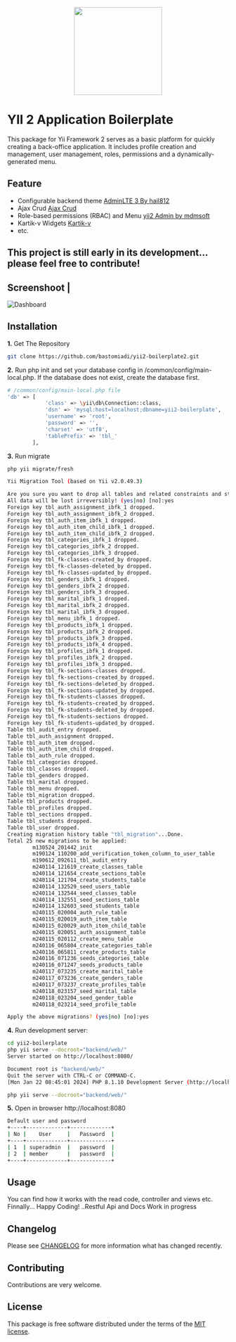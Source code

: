 <p align="center"><img src="https://camo.githubusercontent.com/848fb9958661e6dcb4b42cded99580d7bde119e20232ed3b5ef8cff980fdc769/68747470733a2f2f7777772e7969696672616d65776f726b2e636f6d2f696d6167652f7969695f6c6f676f5f6c696768742e737667" width="200"></p>

YII 2 Application Boilerplate
=====================================
This package for Yii Framework 2 serves as a basic platform for quickly creating a back-office application. It includes profile creation and management, user management, roles, permissions and a dynamically-generated menu.

Feature
-------
* Configurable backend theme [AdminLTE 3 By hail812](https://github.com/muyuym/yii2-adminlte3)
* Ajax Crud [Ajax Crud](https://github.com/biladina/yii2-ajaxcrud)
* Role-based permissions (RBAC) and Menu [yii2 Admin by mdmsoft](https://github.com/mdmsoft/yii2-admin)
* Kartik-v Widgets [Kartik-v](https://github.com/kartik-v?tab=repositories)
* etc.

This project is still early in its development... please feel free to contribute!
------------------------------------------------------------
Screenshoot |
-------------------------------------------------------------------------------
![Dashboard](screenshoot/dashboard.png?raw=true)

Installation
------------

**1.** Get The Repository

```bash
git clone https://github.com/bastomiadi/yii2-boilerplate2.git
```

**2.** Run php init and set your database config in /common/config/main-local.php. If the database does not exist, create the database first.

```bash
# /common/config/main-local.php file
'db' => [
            'class' => \yii\db\Connection::class,
            'dsn' => 'mysql:host=localhost;dbname=yii2-boilerplate',
            'username' => 'root',
            'password' => '',
            'charset' => 'utf8',
            'tablePrefix' => 'tbl_'
        ],
```
**3.** Run migrate 
```bash
php yii migrate/fresh

Yii Migration Tool (based on Yii v2.0.49.3)

Are you sure you want to drop all tables and related constraints and start the migration from the beginning?
All data will be lost irreversibly! (yes|no) [no]:yes
Foreign key tbl_auth_assignment_ibfk_1 dropped.
Foreign key tbl_auth_assignment_ibfk_2 dropped.
Foreign key tbl_auth_item_ibfk_1 dropped.
Foreign key tbl_auth_item_child_ibfk_1 dropped.
Foreign key tbl_auth_item_child_ibfk_2 dropped.
Foreign key tbl_categories_ibfk_1 dropped.
Foreign key tbl_categories_ibfk_2 dropped.
Foreign key tbl_categories_ibfk_3 dropped.
Foreign key tbl_fk-classes-created_by dropped.
Foreign key tbl_fk-classes-deleted_by dropped.
Foreign key tbl_fk-classes-updated_by dropped.
Foreign key tbl_genders_ibfk_1 dropped.
Foreign key tbl_genders_ibfk_2 dropped.
Foreign key tbl_genders_ibfk_3 dropped.
Foreign key tbl_marital_ibfk_1 dropped.
Foreign key tbl_marital_ibfk_2 dropped.
Foreign key tbl_marital_ibfk_3 dropped.
Foreign key tbl_menu_ibfk_1 dropped.
Foreign key tbl_products_ibfk_1 dropped.
Foreign key tbl_products_ibfk_2 dropped.
Foreign key tbl_products_ibfk_3 dropped.
Foreign key tbl_products_ibfk_4 dropped.
Foreign key tbl_profiles_ibfk_1 dropped.
Foreign key tbl_profiles_ibfk_2 dropped.
Foreign key tbl_profiles_ibfk_3 dropped.
Foreign key tbl_fk-sections-classes dropped.
Foreign key tbl_fk-sections-created_by dropped.
Foreign key tbl_fk-sections-deleted_by dropped.
Foreign key tbl_fk-sections-updated_by dropped.
Foreign key tbl_fk-students-classes dropped.
Foreign key tbl_fk-students-created_by dropped.
Foreign key tbl_fk-students-deleted_by dropped.
Foreign key tbl_fk-students-sections dropped.
Foreign key tbl_fk-students-updated_by dropped.
Table tbl_audit_entry dropped.
Table tbl_auth_assignment dropped.
Table tbl_auth_item dropped.
Table tbl_auth_item_child dropped.
Table tbl_auth_rule dropped.
Table tbl_categories dropped.
Table tbl_classes dropped.
Table tbl_genders dropped.
Table tbl_marital dropped.
Table tbl_menu dropped.
Table tbl_migration dropped.
Table tbl_products dropped.
Table tbl_profiles dropped.
Table tbl_sections dropped.
Table tbl_students dropped.
Table tbl_user dropped.
Creating migration history table "tbl_migration"...Done.
Total 25 new migrations to be applied:
        m130524_201442_init
        m190124_110200_add_verification_token_column_to_user_table
        m190612_092611_tbl_audit_entry
        m240114_121619_create_classes_table
        m240114_121654_create_sections_table
        m240114_121704_create_students_table
        m240114_132529_seed_users_table
        m240114_132544_seed_classes_table
        m240114_132551_seed_sections_table
        m240114_132603_seed_students_table
        m240115_020004_auth_rule_table
        m240115_020019_auth_item_table
        m240115_020029_auth_item_child_table
        m240115_020051_auth_assignment_table
        m240115_020112_create_menu_table
        m240116_065804_create_categories_table
        m240116_065811_create_products_table
        m240116_071236_seeds_categories_table
        m240116_071247_seeds_products_table
        m240117_073235_create_marital_table
        m240117_073236_create_genders_table
        m240117_073237_create_profiles_table
        m240118_023157_seed_marital_table
        m240118_023204_seed_gender_table
        m240118_023214_seed_profile_table

Apply the above migrations? (yes|no) [no]:yes
```

**4.** Run development server:

```bash
cd yii2-boilerplate
php yii serve --docroot="backend/web/"
Server started on http://localhost:8080/

Document root is "backend/web/"
Quit the server with CTRL-C or COMMAND-C.
[Mon Jan 22 08:45:01 2024] PHP 8.1.10 Development Server (http://localhost:8080) started

php yii serve --docroot="backend/web/"
```

**5.** Open in browser http://localhost:8080
```bash
Default user and password
+----+-------------+-------------+
| No |    User     |   Password  |
+----+-------------+-------------+
| 1  | superadmin  |   password  |
| 2  | member      |   password  |
+----+-------------+-------------+
```

Usage
-----
You can find how it works with the read code, controller and views etc. Finnally... Happy Coding!
..Restful Api and Docs Work in progress

Changelog
--------
Please see [CHANGELOG](CHANGELOG.md) for more information what has changed recently.

Contributing
------------
Contributions are very welcome.

License
-------

This package is free software distributed under the terms of the [MIT license](LICENSE.md).